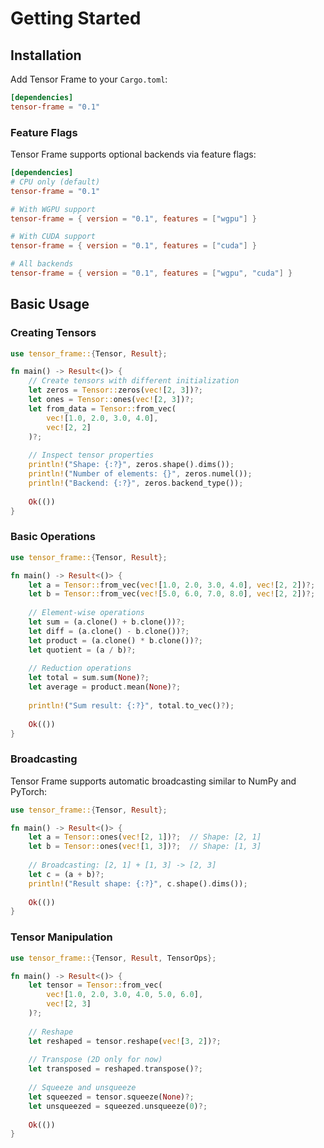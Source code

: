 # Getting Started

## Installation

Add Tensor Frame to your `Cargo.toml`:

```toml
[dependencies]
tensor-frame = "0.1"
```

### Feature Flags

Tensor Frame supports optional backends via feature flags:

```toml
[dependencies]
# CPU only (default)
tensor-frame = "0.1"

# With WGPU support
tensor-frame = { version = "0.1", features = ["wgpu"] }

# With CUDA support  
tensor-frame = { version = "0.1", features = ["cuda"] }

# All backends
tensor-frame = { version = "0.1", features = ["wgpu", "cuda"] }
```

## Basic Usage

### Creating Tensors

```rust
use tensor_frame::{Tensor, Result};

fn main() -> Result<()> {
    // Create tensors with different initialization
    let zeros = Tensor::zeros(vec![2, 3])?;
    let ones = Tensor::ones(vec![2, 3])?;
    let from_data = Tensor::from_vec(
        vec![1.0, 2.0, 3.0, 4.0], 
        vec![2, 2]
    )?;
    
    // Inspect tensor properties
    println!("Shape: {:?}", zeros.shape().dims());
    println!("Number of elements: {}", zeros.numel());
    println!("Backend: {:?}", zeros.backend_type());
    
    Ok(())
}
```

### Basic Operations

```rust
use tensor_frame::{Tensor, Result};

fn main() -> Result<()> {
    let a = Tensor::from_vec(vec![1.0, 2.0, 3.0, 4.0], vec![2, 2])?;
    let b = Tensor::from_vec(vec![5.0, 6.0, 7.0, 8.0], vec![2, 2])?;
    
    // Element-wise operations
    let sum = (a.clone() + b.clone())?;
    let diff = (a.clone() - b.clone())?;
    let product = (a.clone() * b.clone())?;
    let quotient = (a / b)?;
    
    // Reduction operations
    let total = sum.sum(None)?;
    let average = product.mean(None)?;
    
    println!("Sum result: {:?}", total.to_vec()?);
    
    Ok(())
}
```

### Broadcasting

Tensor Frame supports automatic broadcasting similar to NumPy and PyTorch:

```rust
use tensor_frame::{Tensor, Result};

fn main() -> Result<()> {
    let a = Tensor::ones(vec![2, 1])?;  // Shape: [2, 1]
    let b = Tensor::ones(vec![1, 3])?;  // Shape: [1, 3]
    
    // Broadcasting: [2, 1] + [1, 3] -> [2, 3]
    let c = (a + b)?;
    println!("Result shape: {:?}", c.shape().dims());
    
    Ok(())
}
```

### Tensor Manipulation

```rust
use tensor_frame::{Tensor, Result, TensorOps};

fn main() -> Result<()> {
    let tensor = Tensor::from_vec(
        vec![1.0, 2.0, 3.0, 4.0, 5.0, 6.0],
        vec![2, 3]
    )?;
    
    // Reshape
    let reshaped = tensor.reshape(vec![3, 2])?;
    
    // Transpose (2D only for now)
    let transposed = reshaped.transpose()?;
    
    // Squeeze and unsqueeze
    let squeezed = tensor.squeeze(None)?;
    let unsqueezed = squeezed.unsqueeze(0)?;
    
    Ok(())
}
```